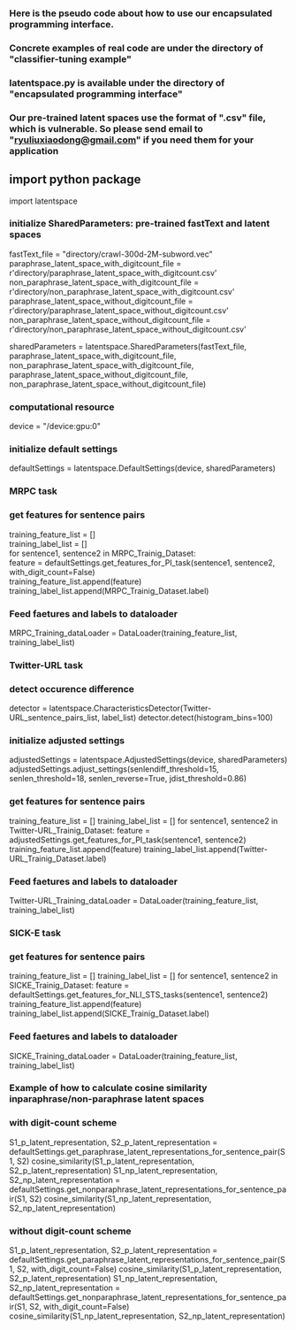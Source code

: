 ### Here is the pseudo code about how to use our encapsulated programming interface.
### Concrete examples of real code are under the directory of "classifier-tuning example"
### latentspace.py is available under the directory of "encapsulated programming interface"
### Our pre-trained latent spaces use the format of ".csv" file, which is vulnerable. So please send email to "ryuliuxiaodong@gmail.com" if you need them for your application


## import python package
import latentspace

### initialize SharedParameters: pre-trained fastText and latent spaces
fastText_file = "directory/crawl-300d-2M-subword.vec"<br/>
paraphrase_latent_space_with_digitcount_file = r'directory/paraphrase_latent_space_with_digitcount.csv'<br/>
non_paraphrase_latent_space_with_digitcount_file = r'directory/non_paraphrase_latent_space_with_digitcount.csv'<br/>
paraphrase_latent_space_without_digitcount_file = r'directory/paraphrase_latent_space_without_digitcount.csv'<br/>
non_paraphrase_latent_space_without_digitcount_file = r'directory/non_paraphrase_latent_space_without_digitcount.csv'<br/>

sharedParameters = latentspace.SharedParameters(fastText_file,
                                                paraphrase_latent_space_with_digitcount_file,
                                                non_paraphrase_latent_space_with_digitcount_file,
                                                paraphrase_latent_space_without_digitcount_file,
                                                non_paraphrase_latent_space_without_digitcount_file)
                                                 
                                               
### computational resource
device = "/device:gpu:0"


### initialize default settings
defaultSettings = latentspace.DefaultSettings(device, sharedParameters)


### MRPC task
### get features for sentence pairs
training_feature_list = []<br/>
training_label_list = []<br/>
for sentence1, sentence2 in MRPC_Trainig_Dataset:<br/>
  feature = defaultSettings.get_features_for_PI_task(sentence1, sentence2, with_digit_count=False)<br/>
  training_feature_list.append(feature)<br/>
  training_label_list.append(MRPC_Trainig_Dataset.label)<br/>
### Feed faetures and labels to dataloader
MRPC_Training_dataLoader = DataLoader(training_feature_list, training_label_list)

### Twitter-URL task
### detect occurence difference
detector = latentspace.CharacteristicsDetector(Twitter-URL_sentence_pairs_list, label_list)
detector.detect(histogram_bins=100)
### initialize adjusted settings
adjustedSettings = latentspace.AdjustedSettings(device, sharedParameters)
adjustedSettings.adjust_settings(senlendiff_threshold=15, senlen_threshold=18, senlen_reverse=True, jdist_threshold=0.86)
### get features for sentence pairs
training_feature_list = []
training_label_list = []
for sentence1, sentence2 in Twitter-URL_Trainig_Dataset:
    feature = adjustedSettings.get_features_for_PI_task(sentence1, sentence2)
    training_feature_list.append(feature)
    training_label_list.append(Twitter-URL_Trainig_Dataset.label)
### Feed faetures and labels to dataloader
Twitter-URL_Training_dataLoader = DataLoader(training_feature_list, training_label_list)

### SICK-E task
### get features for sentence pairs
training_feature_list = []
training_label_list = []
for sentence1, sentence2 in SICKE_Trainig_Dataset:
    feature = defaultSettings.get_features_for_NLI_STS_tasks(sentence1, sentence2)
    training_feature_list.append(feature)
    training_label_list.append(SICKE_Trainig_Dataset.label)
### Feed faetures and labels to dataloader
SICKE_Training_dataLoader = DataLoader(training_feature_list, training_label_list)

### Example of how to calculate cosine similarity inparaphrase/non-paraphrase latent spaces
### with digit-count scheme
S1_p_latent_representation, S2_p_latent_representation = defaultSettings.get_paraphrase_latent_representations_for_sentence_pair(S1, S2)
cosine_similarity(S1_p_latent_representation, S2_p_latent_representation)
S1_np_latent_representation, S2_np_latent_representation = defaultSettings.get_nonparaphrase_latent_representations_for_sentence_pair(S1, S2)
cosine_similarity(S1_np_latent_representation, S2_np_latent_representation)

### without digit-count scheme
S1_p_latent_representation, S2_p_latent_representation = defaultSettings.get_paraphrase_latent_representations_for_sentence_pair(S1, S2, with_digit_count=False)
cosine_similarity(S1_p_latent_representation, S2_p_latent_representation)
S1_np_latent_representation, S2_np_latent_representation = defaultSettings.get_nonparaphrase_latent_representations_for_sentence_pair(S1, S2, with_digit_count=False)
cosine_similarity(S1_np_latent_representation, S2_np_latent_representation)
